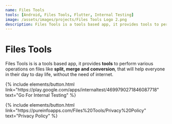 ```yaml
---
name: Files Tools
tools: [Android, Files Tools, Flutter, Internal Testing]
image: /assets/images/projects/Files Tools Logo 2.png
description: Files Tools is a tools based app, it provides tools to perform various operations on files like split, merge and conversion, that will help everyone in their day to day life, without the need of internet.
---
```


# Files Tools

Files Tools is is a tools based app, it provides **tools** to perform various operations on files like **split, merge and conversion**, that will help everyone in their day to day life, without the need of internet.

<p class="text-center">
{% include elements/button.html link="https://play.google.com/apps/internaltest/4699790271846087718" text="Go For Internal Testing" %}
</p>

<p class="text-center">
{% include elements/button.html link="https://pureinfoapps.com/Files%20Tools/Privacy%20Policy" text="Privacy Policy" %}
</p>